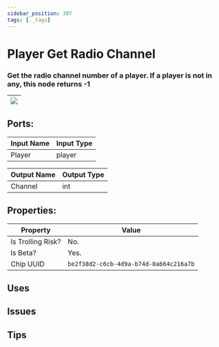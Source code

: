 ```yaml
---
sidebar_position: 397
tags: [._tags]
---
```


# Player Get Radio Channel


### Get the radio channel number of a player. If a player is not in any, this node returns -1

| ![](https://images-ext-2.discordapp.net/external/MPmIaQzlEPmgGWlgi-WxBBXt0Bjv_zWPkg1y1f_sy3s/https/www.recroomcircuits.com/image/circuit/absolute-value?width=206&height=108) |
|-----|

## Ports:

| Input Name | Input Type |
|-----------|-----------|
| Player | player |

| Output Name | Output Type |
|-----------|-----------|
| Channel | int |

## Properties:

| Property  | Value |
|-------------------|-----------|
| Is Trolling Risk? | No. |
| Is Beta? | Yes. |
| Chip UUID | `be2f38d2-c6cb-4d9a-b74d-0a664c216a7b` |

## Uses

## Issues

## Tips